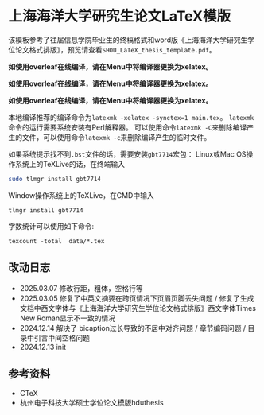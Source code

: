 # 上海海洋大学研究生论文LaTeX模版

该模板参考了往届信息学院毕业生的终稿格式和word版《上海海洋大学研究生学位论文格式排版》，预览请查看`SHOU_LaTeX_thesis_template.pdf`。

**如使用overleaf在线编译，请在Menu中将编译器更换为xelatex。**

**如使用overleaf在线编译，请在Menu中将编译器更换为xelatex。**

**如使用overleaf在线编译，请在Menu中将编译器更换为xelatex。**

本地编译推荐的编译命令为`latexmk -xelatex -synctex=1 main.tex`。
`latexmk`命令的运行需要系统安装有Perl解释器。
可以使用命令`latexmk -C`来删除编译产生的文件，可以使用命令`latexmk -c`来删除编译产生的临时文件。

如果系统提示找不到`.bst`文件的话，需要安装`gbt7714`宏包：
Linux或Mac OS操作系统上的TeXLive的话，在终端输入
``` bash
sudo tlmgr install gbt7714
```
Window操作系统上的TeXLive，在CMD中输入
```
tlmgr install gbt7714
```

字数统计可以使用如下命令:
```
texcount -total  data/*.tex
```

## 改动日志
- 2025.03.07 修改行距，粗体，空格行等
- 2025.03.05 修复了中英文摘要在跨页情况下页眉页脚丢失问题 / 修复了生成文档中西文字体与《上海海洋大学研究生学位论文格式排版》西文字体Times New Roman显示不一致的情况
- 2024.12.14 解决了 bicaption过长导致的不居中对齐问题 / 章节编码问题 / 目录中引言中间空格问题  
- 2024.12.13 init

## 参考资料

- CTeX
- 杭州电子科技大学硕士学位论文模版hduthesis
